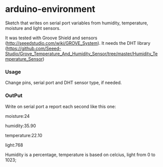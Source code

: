 arduino-environment
===================

Sketch that writes on serial port variables from humidity, temperature, moisture and light sensors.

It was tested with Groove Shield and sensors (http://seeedstudio.com/wiki/GROVE_System).
It needs the DHT library (https://github.com/Seeed-Studio/Grove_Temperature_And_Humidity_Sensor/tree/master/Humidity_Temperature_Sensor)

### Usage
Change pins, serial port and DHT sensor type, if needed.

### OutPut
Write on serial port a report each second like this one:

moisture:24

humidity:35.90 

temperature:22.10 

light:768

Humidity is a percentage, temperature is based on celcius, light from 0 to 1023;



